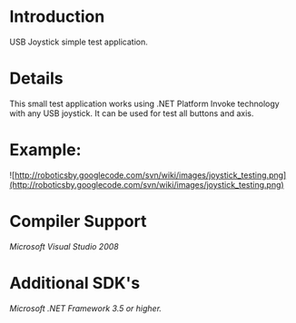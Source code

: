 # Introduction #

USB Joystick simple test application.

# Details #

This small test application works using .NET Platform Invoke technology with any USB joystick.
It can be used for test all buttons and axis.

# Example: #

![http://roboticsby.googlecode.com/svn/wiki/images/joystick_testing.png](http://roboticsby.googlecode.com/svn/wiki/images/joystick_testing.png)

# Compiler Support #

_Microsoft Visual Studio 2008_

# Additional SDK's #

_Microsoft .NET Framework 3.5 or higher._